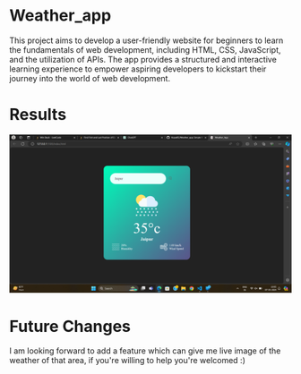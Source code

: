 
# Weather_app
This project aims to develop a user-friendly website for beginners to learn the fundamentals of web development, including HTML, CSS, JavaScript, and the utilization of APIs. The app provides a structured and interactive learning experience to empower aspiring developers to kickstart their journey into the world of web development.

# Results
![Screenshot](https://github.com/Kopal05/Weather_app/blob/main/images/images/ss.png)

# Future Changes
I am looking forward to add a feature which can give me live image of the weather of that area, if you're willing to help you're welcomed :)







